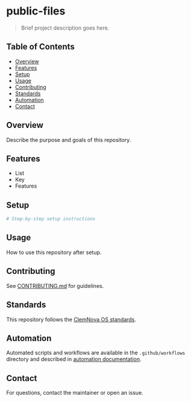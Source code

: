 # public-files

> Brief project description goes here.

## Table of Contents

- [Overview](#overview)
- [Features](#features)
- [Setup](#setup)
- [Usage](#usage)
- [Contributing](#contributing)
- [Standards](#standards)
- [Automation](#automation)
- [Contact](#contact)

## Overview

Describe the purpose and goals of this repository.

## Features

- List
- Key
- Features

## Setup

```sh
# Step-by-step setup instructions
```

## Usage

How to use this repository after setup.

## Contributing

See [CONTRIBUTING.md](CONTRIBUTING.md) for guidelines.

## Standards

This repository follows the [ClemNova OS standards](../standards/README.md).

## Automation

Automated scripts and workflows are available in the `.github/workflows` directory and described in [automation documentation](../automation/README.md).

## Contact

For questions, contact the maintainer or open an issue.

